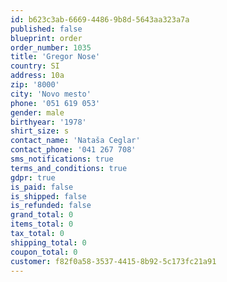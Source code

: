 ```yaml
---
id: b623c3ab-6669-4486-9b8d-5643aa323a7a
published: false
blueprint: order
order_number: 1035
title: 'Gregor Nose'
country: SI
address: 10a
zip: '8000'
city: 'Novo mesto'
phone: '051 619 053'
gender: male
birthyear: '1978'
shirt_size: s
contact_name: 'Nataša Ceglar'
contact_phone: '041 267 708'
sms_notifications: true
terms_and_conditions: true
gdpr: true
is_paid: false
is_shipped: false
is_refunded: false
grand_total: 0
items_total: 0
tax_total: 0
shipping_total: 0
coupon_total: 0
customer: f82f0a58-3537-4415-8b92-5c173fc21a91
---
```

